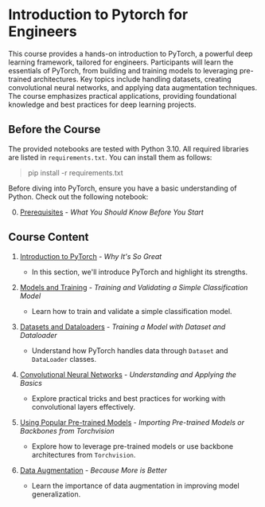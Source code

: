 # Introduction to Pytorch for Engineers

This course provides a hands-on introduction to PyTorch, a powerful deep learning framework, tailored for engineers. Participants will learn the essentials of PyTorch, from building and training models to leveraging pre-trained architectures. Key topics include handling datasets, creating convolutional neural networks, and applying data augmentation techniques. The course emphasizes practical applications, providing foundational knowledge and best practices for deep learning projects.

## Before the Course

The provided notebooks are tested with Python 3.10.
All required libraries are listed in `requirements.txt`. 
You can install them as follows:

> pip install -r requirements.txt

Before diving into PyTorch, ensure you have a basic understanding of Python.
Check out the following notebook:

0. [Prerequisites](resources/prerequisites.ipynb) - *What You Should Know Before You Start*
   
 ## Course Content

1. [Introduction to PyTorch](resources/introduction.ipynb) - *Why It's So Great*

   - In this section, we'll introduce PyTorch and highlight its strengths.

1. [Models and Training](resources/first_model.ipynb) - *Training and Validating a Simple Classification Model*  

   - Learn how to train and validate a simple classification model. 

1. [Datasets and Dataloaders](resources/dataloaders.ipynb) - *Training a Model with Dataset and Dataloader*  

   - Understand how PyTorch handles data through `Dataset` and `DataLoader` classes.

1. [Convolutional Neural Networks](resources/convolution.ipynb) - *Understanding and Applying the Basics*
   
   - Explore practical tricks and best practices for working with convolutional layers effectively.

1. [Using Popular Pre-trained Models](resources/popular_models.ipynb) - *Importing Pre-trained Models or Backbones from Torchvision*  
   
   - Explore how to leverage pre-trained models or use backbone architectures from `Torchvision`. 

1. [Data Augmentation](resources/augmentation.ipynb) - *Because More is Better*
   
   - Learn the importance of data augmentation in improving model generalization. 

